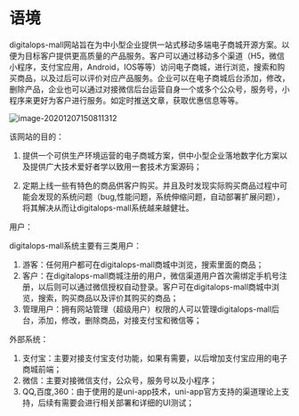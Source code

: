 # 语境

digitalops-mall网站旨在为中小型企业提供一站式移动多端电子商城开源方案。以便为目标客户提供更高质量的产品服务。客户可以通过移动多个渠道（H5，微信小程序，支付宝应用，Android，IOS等等）访问电子商城，进行浏览，搜索和购买商品，以及过后可以评价对应产品服务。企业可以在电子商城后台添加，修改，删除产品，企业也可以通过对接微信后台运营自身一个或多个公众号，服务号，小程序来更好为客户进行服务。如定时推送文章，获取优惠信息等等。

![image-20201207150811312](https://digittalops.oss-cn-beijing.aliyuncs.com/docs/image-20201207150811312.png)

该网站的目的：

1. 提供一个可供生产环境运营的电子商城方案，供中小型企业落地数字化方案以及提供广大技术爱好者学以致用一套技术方案源码；

2. 定期上线一些有特色的商品供客户购买。并且及时发现实际购买商品过程中可能会发现的系统问题（bug,性能问题，系统伸缩问题，自动部署扩展问题），将其解决从而让digitalops-mall系统越来越健壮。

用户：

digitalops-mall系统主要有三类用户：

1. 游客：任何用户都可在digitalops-mall商城中浏览，搜索里面的商品；
2. 客户：在digitalops-mall商城注册的用户，微信渠道用户首次需绑定手机号注册，以后则可以通过微信授权自动登录。客户可在digitalops-mall商城中浏览，搜索，购买商品以及评价其购买的商品；
3. 管理用户：拥有网站管理（超级用户）权限的人可以管理digitalops-mall后台，添加，修改，删除商品，对接支付宝和微信等；

外部系统：

1. 支付宝：主要对接支付宝支付功能，如果有需要，以后增加支付宝应用的电子商城前端；
2. 微信：主要对接微信支付，公众号，服务号以及小程序；
3. QQ,百度,360：由于使用的是uni-app技术，uni-app官方支持的渠道理论上支持，后续有需要会进行相关部署和详细的UI测试；